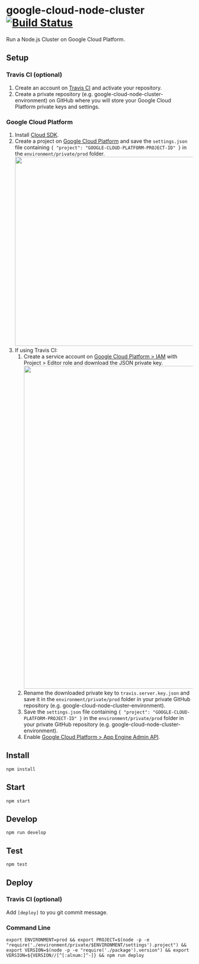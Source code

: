 # google-cloud-node-cluster [![Build Status](https://travis-ci.org/RomansBermans/google-cloud-node-cluster.svg?branch=master)](https://travis-ci.org/RomansBermans/google-cloud-node-cluster)

Run a Node.js Cluster on Google Cloud Platform.

## Setup

### Travis CI (optional)
1. Create an account on [Travis CI](https://travis-ci.org/) and activate your repository.
2. Create a private repository (e.g. google-cloud-node-cluster-environment) on GitHub where you will store your Google Cloud Platform private keys and settings.

### Google Cloud Platform
1. Install [Cloud SDK](https://cloud.google.com/sdk/downloads).
2. Create a project on [Google Cloud Platform](https://console.cloud.google.com) and save the `settings.json` file containing `{ "project": "GOOGLE-CLOUD-PLATFORM-PROJECT-ID" }` in the `environment/private/prod` folder.
<br/><img src="https://cloud.githubusercontent.com/assets/358467/20582569/18393e1a-b1da-11e6-826f-6e559e5db3a3.png" width="511" />
3. If using Travis CI:
    1. Create a service account on [Google Cloud Platform > IAM](https://console.cloud.google.com/iam-admin/serviceaccounts) with Project > Editor role and download the JSON private key.
    <br/><img src="https://cloud.githubusercontent.com/assets/358467/20582347/666189b4-b1d8-11e6-889f-c58a0a2c927a.png" width="872" />
    2. Rename the downloaded private key to `travis.server.key.json` and save it in the `environment/private/prod` folder in your private GitHub repository (e.g. google-cloud-node-cluster-environment).
    3. Save the `settings.json` file containing `{ "project": "GOOGLE-CLOUD-PLATFORM-PROJECT-ID" }` in the `environment/private/prod` folder in your private GitHub repository (e.g. google-cloud-node-cluster-environment).
    4. Enable [Google Cloud Platform > App Engine Admin API](https://console.cloud.google.com/apis/api/appengine/overview).


## Install
```
npm install
```

## Start
```
npm start
```

## Develop
```
npm run develop
```

## Test
```
npm test
```

## Deploy

### Travis CI (optional)
Add `[deploy]` to you git commit message.

### Command Line
```
export ENVIRONMENT=prod && export PROJECT=$(node -p -e "require('./environment/private/$ENVIRONMENT/settings').project") && export VERSION=$(node -p -e "require('./package').version") && export VERSION=${VERSION//[^[:alnum:]^-]} && npm run deploy
```
